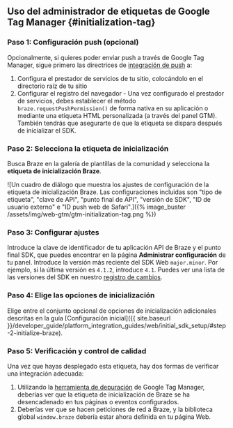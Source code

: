 ## Uso del administrador de etiquetas de Google Tag Manager {#initialization-tag}

### Paso 1: Configuración push (opcional)

Opcionalmente, si quieres poder enviar push a través de Google Tag Manager, sigue primero las directrices de [integración de push]({{site.baseurl}}/developer_guide/push_notifications/?sdktab=web) a:
1. Configura el prestador de servicios de tu sitio, colocándolo en el directorio raíz de tu sitio
2. Configurar el registro del navegador - Una vez configurado el prestador de servicios, debes establecer el método `braze.requestPushPermission()` de forma nativa en su aplicación o mediante una etiqueta HTML personalizada (a través del panel GTM). También tendrás que asegurarte de que la etiqueta se dispara después de inicializar el SDK.

### Paso 2: Selecciona la etiqueta de inicialización

Busca Braze en la galería de plantillas de la comunidad y selecciona la **etiqueta de inicialización Braze**.

![Un cuadro de diálogo que muestra los ajustes de configuración de la etiqueta de inicialización Braze. Las configuraciones incluidas son "tipo de etiqueta", "clave de API", "punto final de API", "versión de SDK", "ID de usuario externo" e "ID push web de Safari".]({% image_buster /assets/img/web-gtm/gtm-initialization-tag.png %})

### Paso 3: Configurar ajustes

Introduce la clave de identificador de tu aplicación API de Braze y el punto final SDK, que puedes encontrar en la página **Administrar configuración** de tu panel. Introduce la versión más reciente del SDK Web `major.minor`. Por ejemplo, si la última versión es `4.1.2`, introduce `4.1`. Puedes ver una lista de las versiones del SDK en nuestro [registro de cambios](https://github.com/braze-inc/braze-web-sdk/blob/master/CHANGELOG.md).

### Paso 4: Elige las opciones de inicialización

Elige entre el conjunto opcional de opciones de inicialización adicionales descritas en la guía [Configuración inicial]({{ site.baseurl }}/developer_guide/platform_integration_guides/web/initial_sdk_setup/#step-2-initialize-braze).

### Paso 5: Verificación y control de calidad

Una vez que hayas desplegado esta etiqueta, hay dos formas de verificar una integración adecuada:

1. Utilizando la [herramienta de depuración](https://support.google.com/tagmanager/answer/6107056?hl=en) de Google Tag Manager, deberías ver que la etiqueta de inicialización de Braze se ha desencadenado en tus páginas o eventos configurados.
2. Deberías ver que se hacen peticiones de red a Braze, y la biblioteca global `window.braze` debería estar ahora definida en tu página Web.
